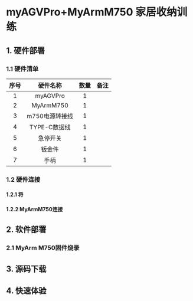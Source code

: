 # myAGVPro+MyArmM750 家居收纳训练

## 1. 硬件部署
### 1.1 硬件清单
| 序号 |   硬件名称    | 数量 | 备注 |
|:--:|:---------:|:--:|:--:|
| 1  | myAGVPro  | 1  |    |
| 2  | MyArmM750 | 1  |    |
| 3  | m750电源转接线 | 1  |    |
| 4  | TYPE-C数据线 | 1  |    |
| 5  |   急停开关    | 1  |    |
| 6  |    钣金件    | 1  |    |
| 7  |    手柄     | 1  |    |
### 1.2 硬件连接
#### 1.2.1 将
#### 1.2.2 MyArmM750连接


## 2. 软件部署
### 2.1 MyArm M750固件烧录
## 3. 源码下载
## 4. 快速体验

